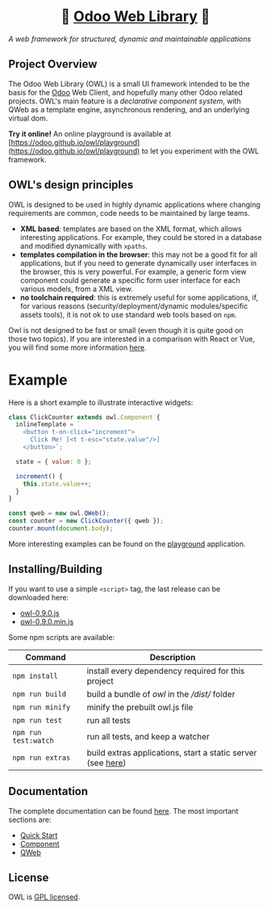 <h1 align="center">🦉 <a href="https://odoo.github.io/owl/">Odoo Web Library</a> 🦉</h1>

_A web framework for structured, dynamic and maintainable applications_

## Project Overview

The Odoo Web Library (OWL) is a small
UI framework intended to be the basis for the [Odoo](https://www.odoo.com/) Web Client, and hopefully many
other Odoo related projects. OWL's main feature is a _declarative component system_, with QWeb as a template engine, asynchronous rendering, and an underlying virtual dom.

**Try it online!** An online playground is available at [https://odoo.github.io/owl/playground](https://odoo.github.io/owl/playground) to let you experiment with the OWL framework.

## OWL's design principles

OWL is designed to be used in highly dynamic applications where changing
requirements are common, code needs to be maintained by large teams.

- **XML based**: templates are based on the XML format, which allows interesting
  applications. For example, they could be stored in a database and modified
  dynamically with `xpaths`.
- **templates compilation in the browser**: this may not be a good fit for all
  applications, but if you need to generate dynamically user interfaces in the
  browser, this is very powerful. For example, a generic form view component
  could generate a specific form user interface for each various models, from a XML view.
- **no toolchain required**: this is extremely useful for some applications, if,
  for various reasons (security/deployment/dynamic modules/specific assets tools),
  it is not ok to use standard web tools based on `npm`.

Owl is not designed to be fast or small (even though it is quite good on those
two topics). If you are interested in a comparison with React or Vue, you will
find some more information [here](doc/comparison.md).

# Example

Here is a short example to illustrate interactive widgets:

```javascript
class ClickCounter extends owl.Component {
  inlineTemplate = `
    <button t-on-click="increment">
      Click Me! [<t t-esc="state.value"/>]
    </button>`;

  state = { value: 0 };

  increment() {
    this.state.value++;
  }
}

const qweb = new owl.QWeb();
const counter = new ClickCounter({ qweb });
counter.mount(document.body);
```

More interesting examples can be found on the [playground](https://odoo.github.io/owl/playground) application.

## Installing/Building

If you want to use a simple `<script>` tag, the last release can be downloaded here:

- [owl-0.9.0.js](https://github.com/odoo/owl/releases/download/v0.9.0/owl.js)
- [owl-0.9.0.min.js](https://github.com/odoo/owl/releases/download/v0.9.0/owl.min.js)

Some npm scripts are available:

| Command              | Description                                                                     |
| -------------------- | ------------------------------------------------------------------------------- |
| `npm install`        | install every dependency required for this project                              |
| `npm run build`      | build a bundle of _owl_ in the _/dist/_ folder                                  |
| `npm run minify`     | minify the prebuilt owl.js file                                                 |
| `npm run test`       | run all tests                                                                   |
| `npm run test:watch` | run all tests, and keep a watcher                                               |
| `npm run extras`     | build extras applications, start a static server (see [here](extras/readme.md)) |

## Documentation

The complete documentation can be found [here](doc/readme.md). The most important sections are:

- [Quick Start](doc/quick_start.md)
- [Component](doc/component.md)
- [QWeb](doc/qweb.md)

## License

OWL is [GPL licensed](./LICENSE).
